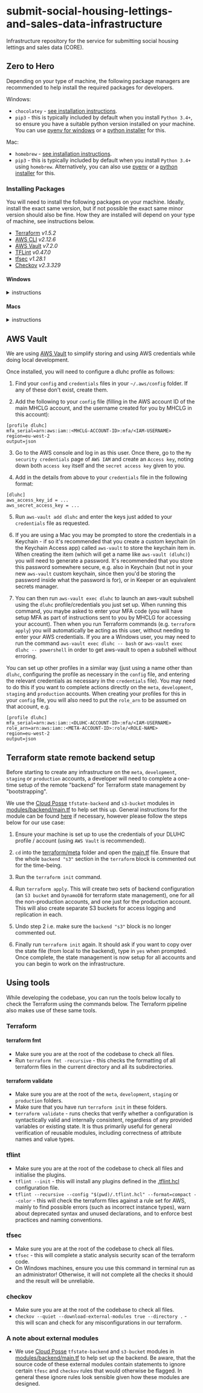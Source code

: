 # submit-social-housing-lettings-and-sales-data-infrastructure
Infrastructure repository for the service for submitting social housing lettings and sales data (CORE).

## Zero to Hero
Depending on your type of machine, the following package managers are recommended to help install the required 
packages for developers.

Windows:
- `chocolatey` - [see installation instructions](https://chocolatey.org/install#individual).
- `pip3` - this is typically included by default when you install `Python 3.4+`, so ensure you have a suitable python
version installed on your machine. You can use [pyenv for windows](https://github.com/pyenv-win/pyenv-win) or a
[python installer](https://www.python.org/downloads/windows/) for this.

Mac:
- `homebrew` - [see installation instructions](https://brew.sh/).
- `pip3` - this is typically included by default when you install `Python 3.4+` using `homebrew`. Alternatively, you 
  can also use [pyenv](https://github.com/pyenv/pyenv) or a [python installer](https://www.python.org/downloads/macos/)
  for this.

### Installing Packages
You will need to install the following packages on your machine. Ideally, install the exact same version, but if not 
possible the exact same minor version should also be fine. How they are installed will depend on your type of machine,
see instructions below.

- [Terraform](https://github.com/hashicorp/terraform) _v1.5.2_
- [AWS CLI](https://github.com/aws/aws-cli) _v2.12.6_
- [AWS Vault](https://github.com/99designs/aws-vault) _v7.2.0_
- [TFLint](https://github.com/terraform-linters/tflint) _v0.47.0_
- [tfsec](https://github.com/aquasecurity/tfsec) _v1.28.1_
- [Checkov](https://github.com/bridgecrewio/checkov) _v2.3.329_

#### Windows
<details>
<summary>instructions</summary>

Check if you have any of the packages already installed and which version by either:
- finding and opening the `chocolatey GUI` program.
- using the `choco list` or `choco list <packagename>` commands (package names can be found in the `install` commands
below).

If you don't have the package installed already, you can run the desired install command from the list below:
- `choco install terraform --version 1.5.2`
- `choco install awscli --version 2.12.6`
- `choco install aws-vault --version 7.2.0`
- `choco install tflint --version 0.47.0`
- `choco install tfsec --version 1.28.1`
- `pip3 install checkov==2.3.329` (Due to inconsistencies in Checkov between different package managers, you should 
  only install it using pip3.)

If it's already installed and is an older version, you can upgrade it using:
- `choco upgrade <packagename> --version x.y.z`

If it's newer and undesired or you need to do a clean install due to issues, you can `uninstall` first using:
- `choco uninstall <packagename> --version x.y.z` to remove the version.
- then run the desired `choco install` command from above.

If at any point you don't want to target a specific version / get the latest version, you can omit `--version x.y.z`
from the commands above.

</details>

#### Macs
<details>
<summary>instructions</summary>

Check if you have any of the packages already installed and which version by using the command:
- `brew list --versions`

If you don't have the package installed already, you can run the desired install command from the list below:
- `brew install terraform@1.5.2`
- `brew install awscli@2.12.6`
- `brew install --cask aws-vault` (You are unable to easily specify the version of `aws-vault` to install using 
  `brew cask`, however the latest version should work fine. If you run into issues, you can try to ensure you install 
  _v7.2.0_ through `cask` by following the instructions on this [stack overflow post](https://stackoverflow.com/questions/58373704/homebrew-how-do-you-specify-a-version-using-brew-cask).)
- `brew install tflint@0.47.0`
- `brew install tfsec@1.28.1`
- `pip3 install checkov==2.3.329` (Due to inconsistencies in Checkov between different package managers, you should 
  only install it using `pip3`.)

If it's already installed and you want to uninstall any outdated versions, plus clear download caches, you can run the
following command:
- `brew cleanup <packagename>`

If it's newer and undesired or you need to do a clean install due to issues, you can `uninstall` first using:
- `brew uninstall <packagename>` or `brew remove <packagename>` to uninstall all versions of that package (add 
  `--cask` if the package was installed with `brew cask`).
- then run the desired `brew install` command from above.

If at any point you don't want to target a specific version / get the latest version, you can omit the `@x.y.z`
from the command.

</details>

## AWS Vault

We are using [AWS Vault](https://github.com/99designs/aws-vault) to simplify storing and using AWS credentials while 
doing local development.

Once installed, you will need to configure a dluhc profile as follows:

1. Find your `config` and `credentials` files in your `~/.aws/config` folder. If any of these don't exist, create them.


2. Add the following to your `config` file (filling in the AWS account ID of the main MHCLG account, and the 
   username created for you by MHCLG in this account):
```
[profile dluhc]
mfa_serial=arn:aws:iam::<MHCLG-ACCOUNT-ID>:mfa/<IAM-USERNAME>
region=eu-west-2
output=json
```

3. Go to the AWS console and log in as this user. Once there, go to the `My security credentials` page of `AWS IAM` 
   and create an `Access key`, noting down both `access key` itself and the `secret access key` given to you.


4. Add in the details from above to your `credentials` file in the following format:
```
[dluhc]
aws_access_key_id = ...
aws_secret_access_key = ...
``````

5. Run `aws-vault add dluhc` and enter the keys just added to your `credentials` file as requested.


6. If you are using a Mac you may be prompted to store the credentials in a Keychain - if so it's recommended that 
   you create a custom keychain (in the Keychain Access app) called `aws-vault` to store the keychain item in. When 
   creating the item (which will get a name like `aws-vault (dluhc)`) you will need to generate a password. It's 
   recommended that you store this password somewhere secure, e.g. also in Keychain (but not in your new `aws-vault` 
   custom keychain, since then you'd be storing the password inside what the password is for), or in Keeper or an 
   equivalent secrets manager.


7. You can then run `aws-vault exec dluhc` to launch an aws-vault subshell using the `dluhc` profile/credentials you 
   just set up. When running this command, you maybe asked to enter your MFA code (you will have setup MFA as part 
   of instructions sent to you by MHCLG for accessing your account). Then when you run Terraform commands (e.g. 
   `terraform apply`) you will automatically be acting as this user, without needing to enter your AWS credentials. 
   If you are a Windows user, you may need to run the command `aws-vault exec dluhc -- bash` or `aws-vault exec 
   dluhc -- powershell` in order to get aws-vault to open a subshell without erroring.


You can set up other profiles in a similar way (just using a name other than `dluhc`, configuring the profile as 
necessary in the `config` file, and entering the relevant credentials as necessary in the `credentials` file). You may 
need to do this if you want to complete actions directly on the `meta`, `development`, `staging` and `production` 
accounts. When creating your profiles for this in your `config` file, you will also need to put the `role_arn` to be 
assumed on that account, e.g.
```
[profile dluhc]
mfa_serial=arn:aws:iam::<DLUHC-ACCOUNT-ID>:mfa/<IAM-USERNAME>
role_arn=arn:aws:iam::<META-ACCOUNT-ID>:role/<ROLE-NAME>
region=eu-west-2
output=json
```

## Terraform state remote backend setup

Before starting to create any infrastructure on the `meta`, `development`, `staging` or `production` accounts, a
developer will need to complete a one-time setup of the remote "backend" for Terraform state management by 
"bootstrapping".

We use the [Cloud Posse](https://github.com/cloudposse) `tfstate-backend` and `s3-bucket` modules in 
[modules/backend/main.tf](terraform/modules/backend/main.tf) to help set this up. General instructions for
the module can be found [here](https://github.com/cloudposse/terraform-aws-tfstate-backend#usage) if necessary, however
please follow the steps below for our use case:

1. Ensure your machine is set up to use the credentials of your DLUHC profile / account (using `AWS Vault` is 
   recommended).


2. `cd` into the [terraform/meta](terraform/meta) folder and open the [main.tf](terraform/meta/main.tf) file. Ensure 
   that the whole `backend "s3"` section in the `terraform` block is commented out for the time-being.


3. Run the `terraform init` command.


3. Run `terraform apply`. This will create two sets of backend configuration (an `S3 bucket` and `DynamoDB` for 
   terraform state management), one for all the non-production accounts, and one just for the production 
   account. This will also create separate S3 buckets for access logging and replication in each.


4. Undo step 2 i.e. make sure the `backend "s3"` block is no longer commented out.


5. Finally run `terraform init` again. It should ask if you want to copy over the state file (from local to the 
   backend), type in `yes` when prompted. Once complete, the state management is now setup for all accounts and you 
   can begin to work on the infrastructure.

## Using tools
While developing the codebase, you can run the tools below locally to check the Terraform using the commands below. 
The Terraform pipeline also makes use of these same tools.

### Terraform
#### terraform fmt
- Make sure you are at the root of the codebase to check all files.
- Run `terraform fmt -recursive` - this checks the formatting of all terraform files in the current directory and all 
  its subdirectories.

#### terraform validate
- Make sure you are at the root of the `meta`, `development`, `staging` or `production` folders.
- Make sure that you have run `terraform init` in these folders.
- `terraform validate` - runs checks that verify whether a configuration is syntactically valid and internally 
  consistent, regardless of any provided variables or existing state. It is thus primarily useful for general 
  verification of reusable modules, including correctness of attribute names and value types.

### tflint
- Make sure you are at the root of the codebase to check all files and initialise the plugins.
- `tflint --init` - this will install any plugins defined in the [.tflint.hcl](.tflint.hcl) configuration file.
- `tflint --recursive --config "$(pwd)/.tflint.hcl" --format=compact --color` - this will check the terraform files 
  against a rule set for AWS, mainly to find possible errors (such as incorrect instance types), warn about 
  deprecated syntax and unused declarations, and to enforce best practices and naming conventions.

### tfsec
- Make sure you are at the root of the codebase to check all files.
- `tfsec` - this will complete a static analysis security scan of the terraform code.
- On Windows machines, ensure you use this command in terminal run as an administrator! Otherwise, it will not 
  complete all the checks it should and the result will be unreliable.

### checkov
- Make sure you are at the root of the codebase to check all files.
- `checkov --quiet --download-external-modules true --directory .` - this will scan and check for any 
  misconfigurations in our terraform.

### A note about external modules
- We use [Cloud Posse](https://github.com/cloudposse) `tfstate-backend` and `s3-bucket` modules in
  [modules/backend/main.tf](terraform/modules/backend/main.tf) to help set up the backend. Be aware, that the source 
  code of these external modules contain statements to ignore certain `tfesc` and `checkov` rules that would 
  otherwise be flagged. In general these ignore rules look sensible given how these modules are designed.
